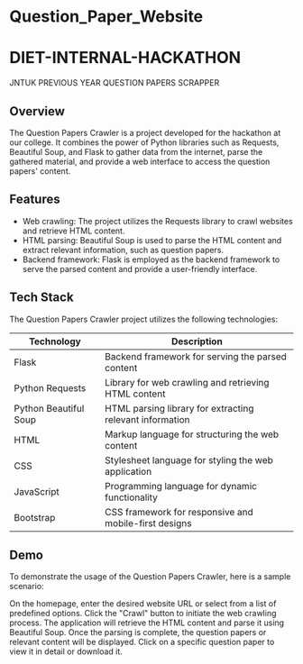 # Question_Paper_Website
# DIET-INTERNAL-HACKATHON
JNTUK PREVIOUS YEAR QUESTION PAPERS SCRAPPER

## Overview
The Question Papers Crawler is a project developed for the hackathon at our college. It combines the power of Python libraries such as Requests, Beautiful Soup, and Flask to gather data from the internet, parse the gathered material, and provide a web interface to access the question papers' content.



## Features
- Web crawling: The project utilizes the Requests library to crawl websites and retrieve HTML content.
- HTML parsing: Beautiful Soup is used to parse the HTML content and extract relevant information, such as question papers.
- Backend framework: Flask is employed as the backend framework to serve the parsed content and provide a user-friendly interface.

## Tech Stack
The Question Papers Crawler project utilizes the following technologies:

| Technology          | Description                                             |
|---------------------|---------------------------------------------------------|
| Flask               | Backend framework for serving the parsed content         |
| Python Requests     | Library for web crawling and retrieving HTML content     |
| Python Beautiful Soup | HTML parsing library for extracting relevant information |
| HTML                | Markup language for structuring the web content         |
| CSS                 | Stylesheet language for styling the web application     |
| JavaScript          | Programming language for dynamic functionality          |
| Bootstrap           | CSS framework for responsive and mobile-first designs    |

## Demo
To demonstrate the usage of the Question Papers Crawler, here is a sample scenario:

On the homepage, enter the desired website URL or select from a list of predefined options.
Click the "Crawl" button to initiate the web crawling process.
The application will retrieve the HTML content and parse it using Beautiful Soup.
Once the parsing is complete, the question papers or relevant content will be displayed.
Click on a specific question paper to view it in detail or download it.
